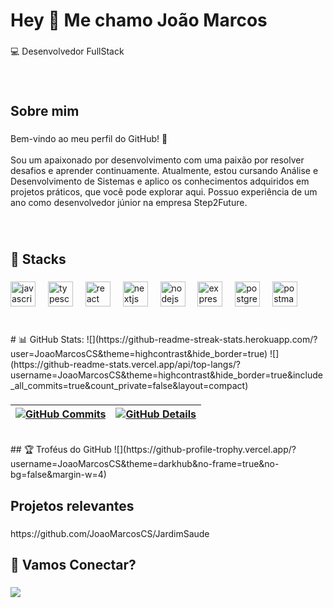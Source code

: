 <h1 align="left">Hey 👋 Me chamo João Marcos</h1>

###

<p align="left">💻 Desenvolvedor FullStack</p>

###
<br/>
<h2 align="left">Sobre mim</h2>

###

<p align="left">Bem-vindo ao meu perfil do GitHub! 🚀<br><br>Sou um apaixonado por desenvolvimento com uma paixão por resolver desafios e aprender continuamente. Atualmente, estou cursando Análise e Desenvolvimento de Sistemas e aplico os conhecimentos adquiridos em projetos práticos, que você pode explorar aqui. Possuo experiência de um ano como desenvolvedor júnior na empresa Step2Future.</p>

###
<br/>
<h2 align="left">🎯 Stacks</h2>

###

<div align="left">
  <img src="https://cdn.jsdelivr.net/gh/devicons/devicon/icons/javascript/javascript-original.svg" height="40" alt="javascript logo"  />
  <img width="12" />
  <img src="https://cdn.jsdelivr.net/gh/devicons/devicon/icons/typescript/typescript-original.svg" height="40" alt="typescript logo"  />
  <img width="12" />
  <img src="https://cdn.jsdelivr.net/gh/devicons/devicon/icons/react/react-original.svg" height="40" alt="react logo"  />
  <img width="12" />
  <img src="https://cdn.jsdelivr.net/gh/devicons/devicon/icons/nextjs/nextjs-original.svg" height="40" alt="nextjs logo"  />
  <img width="12" />
  <img src="https://cdn.jsdelivr.net/gh/devicons/devicon/icons/nodejs/nodejs-original.svg" height="40" alt="nodejs logo"  />
  <img width="12" />
  <img src="https://skillicons.dev/icons?i=express" height="40" alt="express logo"  />
  <img width="12" />
  <img src="https://skillicons.dev/icons?i=postgres" height="40" alt="postgresql logo"  />
  <img width="12" />
  <img src="https://skillicons.dev/icons?i=postman" height="40" alt="postman logo"  />
</div>

###
<br/>
# 📊 GitHub Stats:
![](https://github-readme-streak-stats.herokuapp.com/?user=JoaoMarcosCS&theme=highcontrast&hide_border=true)
![](https://github-readme-stats.vercel.app/api/top-langs/?username=JoaoMarcosCS&theme=highcontrast&hide_border=true&include_all_commits=true&count_private=false&layout=compact)

###
 | [![GitHub Commits](http://github-profile-summary-cards.vercel.app/api/cards/productive-time?username=JoaoMarcosCS&theme=dracula&utcOffset=-3)](https://github.com/vn7n24fzkq/github-profile-summary-cards) | [![GitHub Details](http://github-profile-summary-cards.vercel.app/api/cards/profile-details?username=JoaoMarcosCS&theme=dracula)](https://github.com/vn7n24fzkq/github-profile-summary-cards) |  
 | ----------- | ----------- |
 
<br/>
## 🏆 Troféus do GitHub 
![](https://github-profile-trophy.vercel.app/?username=JoaoMarcosCS&theme=darkhub&no-frame=true&no-bg=false&margin-w=4)

###

<h2 align="left">Projetos relevantes</h2>

###

<p align="left">https://github.com/JoaoMarcosCS/JardimSaude</p>

###

<h2 align="left">🤝 Vamos Conectar?</h2>

###

<a href="https://www.linkedin.com/in/jo%C3%A3o-marcos-c%C3%A2ndido-da-silva-58b29227a/">
<img src="https://img.shields.io/badge/LinkedIn-0077B5?style=for-the-badge&logo=linkedin&logoColor=white" />
</a>

<br />
<br />
